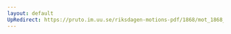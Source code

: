 ```yaml
---
layout: default
UpRedirect: https://pruto.im.uu.se/riksdagen-motions-pdf/1868/mot_1868__ak__63.pdf
---
```

